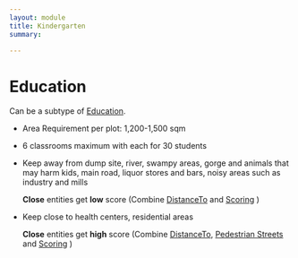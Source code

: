```yaml
---
layout: module
title: Kindergarten
summary: 

---
```


# Education
Can be a subtype of [Education]().

* Area Requirement per plot: 1,200-1,500 sqm
* 6 classrooms maximum with each for 30 students

* Keep away from dump site, river, swampy areas, gorge and animals that may harm kids, main road, liquor stores and bars, noisy areas such as industry and mills

  **Close** entities get **low** score (Combine [DistanceTo]() and [Scoring]() )

* Keep close to health centers, residential areas
  
  **Close** entities get **high** score (Combine [DistanceTo](), [Pedestrian Streets]() and [Scoring]() )
  